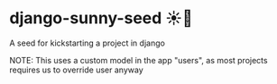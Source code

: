 # django-sunny-seed ☀️🌱
A seed for kickstarting a project in django

NOTE: This uses a custom model in the app "users", as most projects requires us to override user anyway
